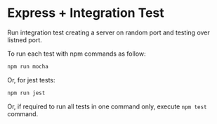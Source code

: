 # Express + Integration Test

Run integration test creating a server on random port and testing over listned port.

To run each test with npm commands as follow:

```bash
npm run mocha
```

Or, for jest tests:

```bash
npm run jest
```

Or, if required to run all tests in one command only, execute `npm test` command.
